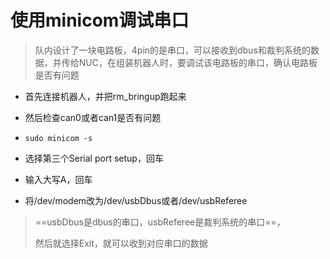 # 使用minicom调试串口



> 队内设计了一块电路板，4pin的是串口，可以接收到dbus和裁判系统的数据，并传给NUC，在组装机器人时，要调试该电路板的串口，确认电路板是否有问题
>

- 首先连接机器人，并把rm_bringup跑起来

- 然后检查can0或者can1是否有问题

- ```
  sudo minicom -s
  ```

- 选择第三个Serial port setup，回车
- 输入大写A，回车
- 将/dev/modem改为/dev/usbDbus或者/dev/usbReferee

> ==usbDbus是dbus的串口，usbReferee是裁判系统的串口==，
>
> 然后就选择Exit，就可以收到对应串口的数据 